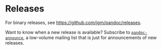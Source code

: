 # Releases

For binary releases, see <https://github.com/jgm/pandoc/releases>.

Want to know when a new release is available? Subscribe to
[`pandoc-announce`](http://groups.google.com/group/pandoc-announce), a
low-volume mailing list that is just for announcements of new releases.


